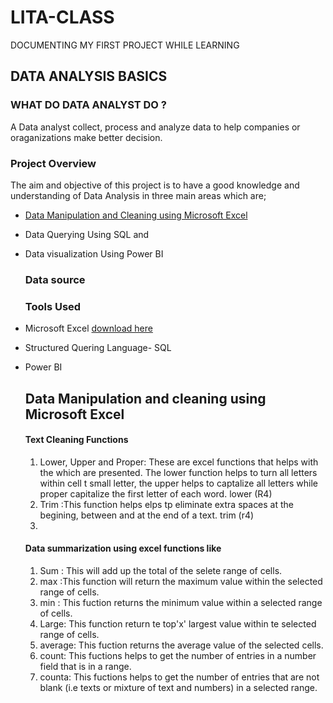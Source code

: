 # LITA-CLASS
DOCUMENTING MY FIRST PROJECT WHILE LEARNING

## DATA ANALYSIS BASICS 

### WHAT DO DATA ANALYST DO ?

A Data analyst collect, process and analyze data to help companies or oraganizations make better decision.

### Project Overview

The aim and objective of this project is to have a good knowledge and understanding of Data Analysis in three main areas which are;
- [Data Manipulation and Cleaning using Microsoft Excel](https://github.com/GbemisolaJC/Excel-.git)
- Data Querying Using SQL and
- Data visualization Using Power BI

  ### Data source


  ### Tools Used
  
- Microsoft Excel [download here](https://www.microsoft.com)
 - Structured Quering Language- SQL
 - Power BI

   ## Data Manipulation and cleaning using Microsoft Excel 

   
     #### Text Cleaning Functions
   1. Lower, Upper and Proper: These are excel functions that helps with the which are presented. The lower function helps to turn all letters within cell t small letter, the upper helps to captalize all letters while proper capitalize the first letter of each word. lower (R4)
   2.  Trim :This function helps elps tp eliminate extra spaces at the begining, between and at the end of a text. trim (r4)
   3.  
    

   #### Data summarization using excel functions like
     1. Sum : This will add up the total of the selete range of cells.
     2. max :This function will return the maximum value within the selected range of cells.
     3. min : This fuction returns the minimum value within a selected range of cells.
     4. Large: This function return te top'x' largest value within te selected range of cells.
     5. average: This fuction returns the average value of the selected cells.
     6. count: This fuctions helps to get the number of entries in a number field that is in a range.
     7. counta: This fuctions helps to get the number of entries that are not blank (i.e texts or mixture of text and numbers) in a  selected range.
  
   

